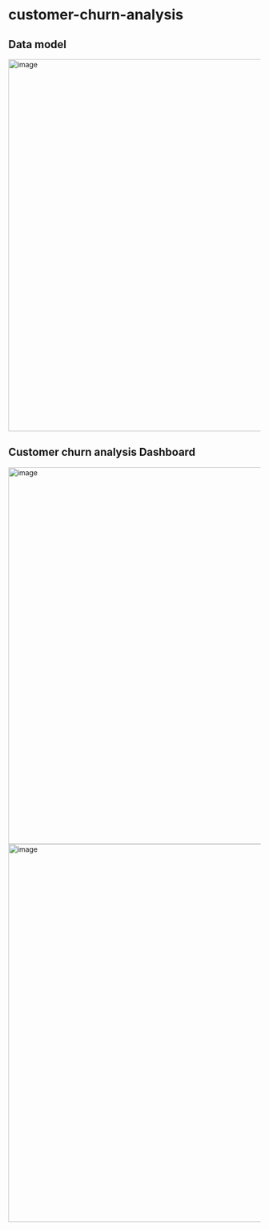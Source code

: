 # customer-churn-analysis

## Data model

<img width="1404" height="743" alt="image" src="https://github.com/user-attachments/assets/ae26d46d-543c-48d2-9f70-6b26ad57eb8f" />


## Customer churn analysis Dashboard

<img width="1346" height="752" alt="image" src="https://github.com/user-attachments/assets/97216828-7420-4015-85f0-1165768262ae" />

<img width="1345" height="755" alt="image" src="https://github.com/user-attachments/assets/4032e50c-3585-44b7-9dcf-cdbf0060c110" />

